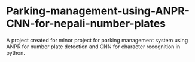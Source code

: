 # Parking-management-using-ANPR-CNN-for-nepali-number-plates
A project created for minor project for parking management system using ANPR for number plate detection and CNN for character recognition in python.
